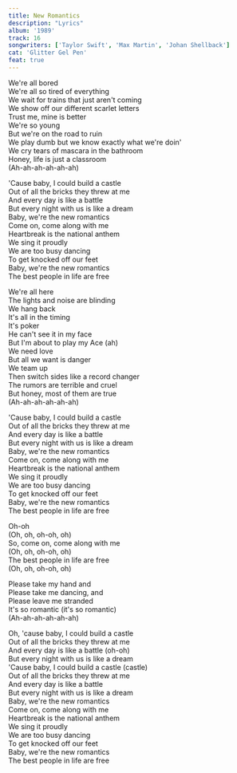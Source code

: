 ```yaml
---
title: New Romantics
description: "Lyrics"
album: '1989'
track: 16
songwriters: ['Taylor Swift', 'Max Martin', 'Johan Shellback'] 
cat: 'Glitter Gel Pen'
feat: true
---
```

<p className="verse-one">
We're all bored <br />
We're all so tired of everything <br />
We wait for trains that just aren't coming <br />
We show off our different scarlet letters <br />
Trust me, mine is better <br />
We're so young <br />
But we're on the road to ruin <br />
We play dumb but we know exactly what we're doin' <br />
We cry tears of mascara in the bathroom <br />
Honey, life is just a classroom <br />
(Ah-ah-ah-ah-ah-ah) <br />
</p>
<p className="chorus">
'Cause baby, I could build a castle <br />
Out of all the bricks they threw at me <br />
And every day is like a battle <br />
But every night with us is like a dream <br />
Baby, we're the new romantics <br />
Come on, come along with me <br />
Heartbreak is the national anthem <br />
We sing it proudly <br />
We are too busy dancing <br />
To get knocked off our feet <br />
Baby, we're the new romantics <br />
The best people in life are free <br />
</p>
<p className="verse-two">
We're all here <br />
The lights and noise are blinding <br />
We hang back <br />
It's all in the timing <br />
It's poker <br />
He can't see it in my face <br />
But I'm about to play my Ace (ah) <br />
We need love <br />
But all we want is danger <br />
We team up <br />
Then switch sides like a record changer <br />
The rumors are terrible and cruel <br />
But honey, most of them are true <br />
(Ah-ah-ah-ah-ah-ah) <br />
</p>
<p className="chorus">
'Cause baby, I could build a castle <br />
Out of all the bricks they threw at me <br />
And every day is like a battle <br />
But every night with us is like a dream <br />
Baby, we're the new romantics <br />
Come on, come along with me <br />
Heartbreak is the national anthem <br />
We sing it proudly <br />
We are too busy dancing <br />
To get knocked off our feet <br />
Baby, we're the new romantics <br />
The best people in life are free <br />
</p>
<p className="post-chorus">
Oh-oh <br />
(Oh, oh, oh-oh, oh) <br />
So, come on, come along with me <br />
(Oh, oh, oh-oh, oh) <br />
The best people in life are free <br />
(Oh, oh, oh-oh, oh) <br />
</p>
<p className="bridge">
Please take my hand and <br />
Please take me dancing, and <br />
Please leave me stranded <br />
It's so romantic (it's so romantic) <br />
(Ah-ah-ah-ah-ah-ah) <br />
</p>
<p className="chorus">
Oh, 'cause baby, I could build a castle <br />
Out of all the bricks they threw at me <br />
And every day is like a battle (oh-oh) <br />
But every night with us is like a dream <br />
'Cause baby, I could build a castle (castle) <br />
Out of all the bricks they threw at me <br />
And every day is like a battle <br />
But every night with us is like a dream <br />
Baby, we're the new romantics <br />
Come on, come along with me <br />
Heartbreak is the national anthem <br />
We sing it proudly <br />
We are too busy dancing <br />
To get knocked off our feet <br />
Baby, we're the new romantics <br />
The best people in life are free <br />
</p>



